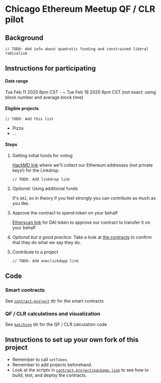 # Chicago Ethereum Meetup QF / CLR pilot

## Background

`// TODO: Add info about quadratic funding and constrained liberal radicalism`

## Instructions for participating

#### Date range

Tue Feb 11 2020 6pm CST - ~ Tue Feb 18 2020 6pm CST (not exact: using block number and average block time)

#### Eligible projects

`// TODO: Add this list`

- Pizza
- ...

#### Steps

1. Getting initial funds for voting

   [HackMD link](https://hackmd.io/zAkvlWeSTu6xVOSvlwyBTg/edit) where we'll collect our Ethereum addresses (not private keys!) for the Linkdrop.

   `// TODO: Add linkdrop link`

1. _Optional:_ Using additional funds

   It's `DAI`, so in theory if you feel strongly you can contribute as much as you like.

1. Approve the contract to spend token on your behalf

   [Etherscan link](https://etherscan.io/token/0x6b175474e89094c44da98b954eedeac495271d0f#writeContract) for DAI token to approve our contract to transfer it on your behalf

1. _Optional but a good practice:_ Take a look at [the contracts](<(./contract-project)>) to confirm that they do what we say they do.

1. Contribute to a project

   `// TODO: Add oneclickdapp link`

## Code

### Smart contracts

See [`contract-project`](./contract-project) dir for the smart contracts

### QF / CLR calculations and visualization

See [`matching`](./matching) dir for the QF / CLR calculation code

## Instructions to set up your own fork of this project

- Remember to call `setToken`.
- Remember to add projects beforehand.
- Look at the scripts in [`contract-project/package.json`](./contract-project/package.json) to see how to build, test, and deploy the contracts.
